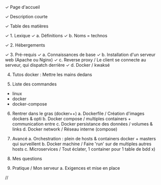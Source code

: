 ✓ Page d'accueil

✓ Description courte

✓ Table des matières

✓ 1. Lexique
	✓ a. Définitions
	✓ b. Noms = technos
	
✓ 2. Hébergements

✓ 3. Pré-requis
	✓ a. Connaissances de base
	✓ b. Installation d'un serveur web (Apache ou Nginx)
	✓ c. Reverse proxy / Le client se connecte au serveur, qui dispatch derrière
	✓ d. Docker / kwaksé
	
4. Tutos docker : Mettre les mains dedans

5. Liste des commandes
- linux
- docker
- docker-compose

6. Rentrer dans le gras (docker++)
	a. Dockerfile / Création d'images dockers & opti
	b. Docker compose / multiples containers + communication entre
	c. Docker persistance des données / volumes & links
	d. Docker network / Réseau interne (compose)

7. Avancé
	a. Orchestration : plein de hosts & containers docker + masters qui surveillent
	b. Docker machine / Faire 'run' sur de multiples autres hosts
	c. Microservices / Tout éclater, 1 container pour 1 table de bdd x)

8. Mes questions

9. Pratique / Mon serveur
	a. Exigences et mise en place

































//
